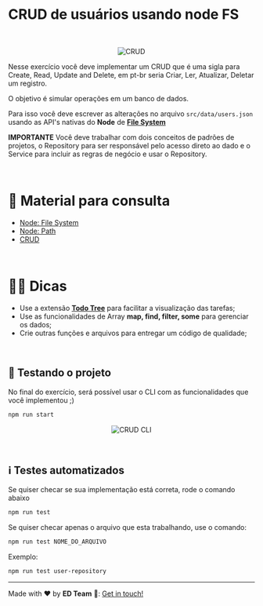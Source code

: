 # CRUD de usuários usando node FS

&nbsp;

<p align="center">
  <img alt="CRUD" src="https://res.cloudinary.com/eufelipe/image/upload/v1655221774/EDevs/O-que-e-CRUD-740x414_adkcri.webp">
</p>

Nesse exercício você deve implementar um CRUD que é uma sigla para Create, Read, Update and Delete, em pt-br seria Criar, Ler, Atualizar, Deletar um registro.

O objetivo é simular operações em um banco de dados.

Para isso você deve escrever as alterações no arquivo `src/data/users.json` usando as API's nativas do **Node** de **[File System](https://nodejs.org/docs/latest-v16.x/api/fs.html)**

**IMPORTANTE** Você deve trabalhar com dois conceitos de padrões de projetos, o Repository para ser responsável pelo acesso direto ao dado e o Service para incluir as regras de negócio e usar o Repository.

&nbsp;
&nbsp;

# 📝 Material para consulta

- [Node: File System](https://nodejs.org/docs/latest-v16.x/api/fs.html)
- [Node: Path](https://nodejs.org/docs/latest-v16.x/api/path.html)
- [CRUD](https://pt.wikipedia.org/wiki/CRUD)

&nbsp;
&nbsp;

# 💁‍♂️ Dicas

- Use a extensão **[Todo Tree](https://marketplace.visualstudio.com/items?itemName=Gruntfuggly.todo-tree)** para facilitar a visualização das tarefas;
- Use as funcionalidades de Array **map, find, filter, some** para gerenciar os dados;
- Crie outras funções e arquivos para entregar um código de qualidade;

&nbsp;
&nbsp;

## 🤝 Testando o projeto

No final do exercício, será possível usar o CLI com as funcionalidades que você implementou ;)

```bash
npm run start
```

<p align="center">
  <img alt="CRUD CLI" src="https://res.cloudinary.com/eufelipe/image/upload/v1655225556/EDevs/cli-crud_kxilsy.gif">
</p>

&nbsp;
&nbsp;

## ℹ️ Testes automatizados

Se quiser checar se sua implementação está correta, rode o comando abaixo

```bash
npm run test
```

Se quiser checar apenas o arquivo que esta trabalhando, use o comando:

```bash
npm run test NOME_DO_ARQUIVO
```

Exemplo:

```bash
npm run test user-repository
```

---

Made with ♥ by **ED Team** 👋: [Get in touch!](http://www.estartandodevs.com.br/)
